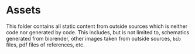 # Assets

This folder contains all static content from outside sources which is
neither code nor generated by code. This includes, but is not limited to,
schematics generated from biorender, other images taken from outside sources, 
`bib` files, pdf files of references, etc.

